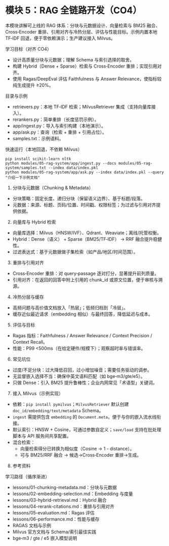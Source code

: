 # 模块 5：RAG 全链路开发（CO4）

本模块讲解可上线的 RAG 体系：分块与元数据设计、向量检索与 BM25 融合、Cross‑Encoder 重排、引用对齐与冷热分层、评估与性能目标。示例内置本地 TF‑IDF 回退，便于零依赖演示；生产建议接入 Milvus。

学习目标（对齐 CO4）
- 设计高质量分块与元数据；理解 Schema 与索引选择的取舍。
- 构建 Hybrid（Dense + Sparse）检索与 Cross‑Encoder 重排；实现引用对齐。
- 使用 Ragas/DeepEval 评估 Faithfulness 与 Answer Relevance，使指标较纯生成提升 ≥20%。

目录与示例
- retrievers.py：本地 TF‑IDF 检索；MilvusRetriever 集成（支持向量库接入）。
- rerankers.py：简单重排（长度惩罚示例）。
- app/ingest.py：导入与索引构建（本地演示）。
- app/ask.py：查询（检索 + 重排 + 引用占位）。
- samples.txt：示例语料。

快速运行（本地回退，不依赖 Milvus）
```
pip install scikit-learn nltk
python modules/05-rag-system/app/ingest.py --docs modules/05-rag-system/samples.txt --index data/index.pkl
python modules/05-rag-system/app/ask.py --index data/index.pkl --query "介绍一下示例文档"
```

1. 分块与元数据（Chunking & Metadata）
- 分块策略：固定长度、递归分块（保留语义边界）、基于标题/段落。
- 元数据：来源、标题、页码/位置、时间戳、权限标签；为过滤与引用对齐提供依据。

2. 向量库与 Hybrid 检索
- 向量库选择：Milvus（HNSW/IVF）、Qdrant、Weaviate；离线/托管权衡。
- Hybrid：Dense（语义） + Sparse（BM25/TF‑IDF） → RRF 融合提升稳健性。
- 过滤表达式：基于元数据做子集检索（如产品/地区/时间范围）。

3. 重排与引用对齐
- Cross‑Encoder 重排：对 query‑passage 逐对打分，显著提升前列质量。
- 引用对齐：在返回的回答中附上引用的 chunk_id 或原文位置，便于审核与溯源。

4. 冷热分层与缓存
- 高频问题与高价值文档放入「热层」；低频归档到「冷层」。
- 缓存近似最近请求（embedding 相似）与最终回答，降低延迟与成本。

5. 评估与目标
- Ragas 指标：Faithfulness / Answer Relevance / Context Precision / Context Recall。
- 性能：P99 <500ms（在给定硬件/规模下）；观察超时率与错误率。

6. 常见坑位
- 过度/不足分块：过大降低召回，过小增加噪音；需要任务驱动的调参。
- 无监督嵌入选择不当：确保中英文语料匹配（如 bge‑m3/gte/e5）。
- 只做 Dense：引入 BM25 提升鲁棒性；企业内网常见「术语型」关键词。

7. 接入 Milvus（示例实现）
- 依赖：`pip install pymilvus`；`MilvusRetriever` 默认创建 `doc_id/embedding/text/metadata` Schema。
- `ingest` 需提供包含 `embedding` 的 `Document.meta`，便于与你的嵌入流水线衔接。
- 默认索引：HNSW + Cosine，可通过参数自定义；`save/load` 支持在批处理脚本与 API 服务间共享配置。
- 混合检索：
  - 向量检索得分已转换为相似度（Cosine → 1 - distance）。
  - 可与 BM25/RRF 融合 → 候选→Cross‑Encoder 重排→生成。

8. 参考资料

学习路径（循序渐进）
- lessons/01-chunking-metadata.md：分块与元数据
- lessons/02-embedding-selection.md：Embedding 与度量
- lessons/03-hybrid-retrieval.md：Hybrid 融合
- lessons/04-rerank-citations.md：重排与引用对齐
- lessons/05-evaluation.md：Ragas 评估
- lessons/06-performance.md：性能与缓存
- RAGAS 文档与示例
- Milvus 官方文档与 Schema/索引最佳实践
- bge‑m3 / gte / e5 嵌入模型说明
